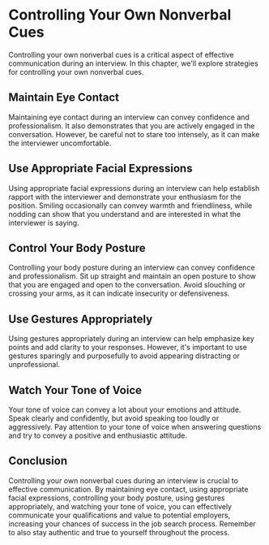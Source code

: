 Controlling Your Own Nonverbal Cues
==================================================================================

Controlling your own nonverbal cues is a critical aspect of effective communication during an interview. In this chapter, we'll explore strategies for controlling your own nonverbal cues.

Maintain Eye Contact
--------------------

Maintaining eye contact during an interview can convey confidence and professionalism. It also demonstrates that you are actively engaged in the conversation. However, be careful not to stare too intensely, as it can make the interviewer uncomfortable.

Use Appropriate Facial Expressions
----------------------------------

Using appropriate facial expressions during an interview can help establish rapport with the interviewer and demonstrate your enthusiasm for the position. Smiling occasionally can convey warmth and friendliness, while nodding can show that you understand and are interested in what the interviewer is saying.

Control Your Body Posture
-------------------------

Controlling your body posture during an interview can convey confidence and professionalism. Sit up straight and maintain an open posture to show that you are engaged and open to the conversation. Avoid slouching or crossing your arms, as it can indicate insecurity or defensiveness.

Use Gestures Appropriately
--------------------------

Using gestures appropriately during an interview can help emphasize key points and add clarity to your responses. However, it's important to use gestures sparingly and purposefully to avoid appearing distracting or unprofessional.

Watch Your Tone of Voice
------------------------

Your tone of voice can convey a lot about your emotions and attitude. Speak clearly and confidently, but avoid speaking too loudly or aggressively. Pay attention to your tone of voice when answering questions and try to convey a positive and enthusiastic attitude.

Conclusion
----------

Controlling your own nonverbal cues during an interview is crucial to effective communication. By maintaining eye contact, using appropriate facial expressions, controlling your body posture, using gestures appropriately, and watching your tone of voice, you can effectively communicate your qualifications and value to potential employers, increasing your chances of success in the job search process. Remember to also stay authentic and true to yourself throughout the process.

